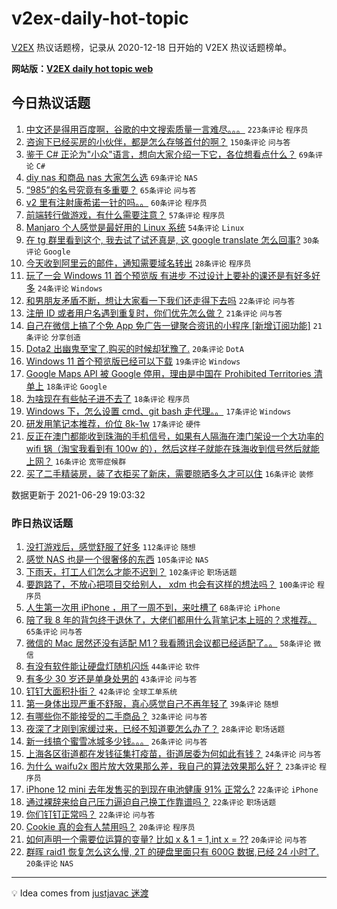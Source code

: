 # v2ex-daily-hot-topic

[V2EX](https://www.v2ex.com/) 热议话题榜，记录从 2020-12-18 日开始的 V2EX 热议话题榜单。

**网站版：[V2EX daily hot topic web](https://boojack.github.io/v2ex-daily-hot-topic-web/)**

## 今日热议话题

<!-- TODAY BEGIN -->

1. [中文还是得用百度啊，谷歌的中文搜索质量一言难尽。。。](https://www.v2ex.com/t/786401) `223条评论` `程序员`
1. [咨询下已经买房的小伙伴，都是怎么存够首付的啊？](https://www.v2ex.com/t/786398) `150条评论` `问与答`
1. [鉴于 C# 正沦为"小众"语言，想向大家介绍一下它，各位想看点什么？](https://www.v2ex.com/t/786457) `69条评论` `C#`
1. [diy nas 和商品 nas 大家怎么选](https://www.v2ex.com/t/786377) `69条评论` `NAS`
1. [“985”的名号究竟有多重要？](https://www.v2ex.com/t/786368) `65条评论` `问与答`
1. [v2 里有注射康希诺一针的吗。。](https://www.v2ex.com/t/786385) `60条评论` `程序员`
1. [前端转行做游戏，有什么需要注意？](https://www.v2ex.com/t/786371) `57条评论` `程序员`
1. [Manjaro 个人感觉是最好用的 Linux 系统](https://www.v2ex.com/t/786502) `54条评论` `Linux`
1. [在 tg 群里看到这个, 我去试了试还真是, 这 google translate 怎么回事?](https://www.v2ex.com/t/786484) `30条评论` `Google`
1. [今天收到阿里云的邮件，通知需要域名转出](https://www.v2ex.com/t/786427) `28条评论` `程序员`
1. [玩了一会 Windows 11 首个预览版 有进步 不过设计上要补的课还是有好多好多](https://www.v2ex.com/t/786506) `24条评论` `Windows`
1. [和男朋友矛盾不断，想让大家看一下我们还走得下去吗](https://www.v2ex.com/t/786429) `22条评论` `问与答`
1. [注册 ID 或者用户名遇到重复时，你们优先怎么做？](https://www.v2ex.com/t/786534) `21条评论` `问与答`
1. [自己在微信上搞了个免 App 免广告一键聚合资讯的小程序 [新增订阅功能]](https://www.v2ex.com/t/786387) `21条评论` `分享创造`
1. [Dota2 出幽鬼至宝了,购买的时候却犹豫了.](https://www.v2ex.com/t/786372) `20条评论` `DotA`
1. [Windows 11 首个预览版已经可以下载](https://www.v2ex.com/t/786369) `19条评论` `Windows`
1. [Google Maps API 被 Google 停用，理由是中国在 Prohibited Territories 清单上](https://www.v2ex.com/t/786548) `18条评论` `Google`
1. [为啥现在有些帖子进不去了](https://www.v2ex.com/t/786562) `18条评论` `程序员`
1. [Windows 下，怎么设置 cmd、git bash 走代理。。](https://www.v2ex.com/t/786515) `17条评论` `Windows`
1. [研发用笔记本推荐，价位 8k-1w](https://www.v2ex.com/t/786500) `17条评论` `硬件`
1. [反正在澳门都能收到珠海的手机信号，如果有人隔海在澳门架设一个大功率的 wifi 锅（淘宝我看到有 100w 的），然后这样子就能在珠海收到信号然后就能上网？](https://www.v2ex.com/t/786563) `16条评论` `宽带症候群`
1. [买了二手精装房，装了衣柜买了新床，需要晾晒多久才可以住](https://www.v2ex.com/t/786493) `16条评论` `装修`

数据更新于 2021-06-29 19:03:32

<!-- TODAY END -->

### 昨日热议话题

<!-- YESTERDAY BEGIN -->

1. [没打游戏后，感觉舒服了好多](https://www.v2ex.com/t/786173) `112条评论` `随想`
1. [感觉 NAS 也是一个很奢侈的东西](https://www.v2ex.com/t/786204) `105条评论` `NAS`
1. [下雨天，打工人们怎么才能不迟到？](https://www.v2ex.com/t/786152) `102条评论` `职场话题`
1. [要跑路了，不放心把项目交给别人， xdm 也会有这样的想法吗？](https://www.v2ex.com/t/786146) `100条评论` `程序员`
1. [人生第一次用 iPhone ，用了一周不到，来吐槽了](https://www.v2ex.com/t/786181) `68条评论` `iPhone`
1. [陪了我 8 年的背包终于退休了，大佬们都用什么背笔记本上班的？求推荐。](https://www.v2ex.com/t/786246) `65条评论` `问与答`
1. [微信的 Mac 居然还没有适配 M1？我看腾讯会议都已经适配了。。](https://www.v2ex.com/t/786182) `58条评论` `微信`
1. [有没有软件能让硬盘灯随机闪烁](https://www.v2ex.com/t/786278) `44条评论` `软件`
1. [有多少 30 岁还是单身处男的](https://www.v2ex.com/t/786286) `43条评论` `问与答`
1. [钉钉大面积扑街？](https://www.v2ex.com/t/786171) `42条评论` `全球工单系统`
1. [第一身体出现严重不舒服，真心感觉自己不再年轻了](https://www.v2ex.com/t/786314) `39条评论` `随想`
1. [有哪些你不能接受的二手商品？](https://www.v2ex.com/t/786281) `32条评论` `问与答`
1. [夜深了才刚到家缓过来，已经不知道要怎么办了？](https://www.v2ex.com/t/786355) `28条评论` `职场话题`
1. [新一线搞个蜜雪冰城多少钱。。。](https://www.v2ex.com/t/786248) `26条评论` `问与答`
1. [上海各区街道都在发钱征集打疫苗，街道居委为何如此有钱？](https://www.v2ex.com/t/786184) `24条评论` `问与答`
1. [为什么 waifu2x 图片放大效果那么差，我自己的算法效果那么好？](https://www.v2ex.com/t/786233) `23条评论` `程序员`
1. [iPhone 12 mini 去年发售买的到现在电池健康 91% 正常么?](https://www.v2ex.com/t/786294) `22条评论` `iPhone`
1. [通过裸辞来给自己压力逼迫自己换工作靠谱吗？](https://www.v2ex.com/t/786273) `22条评论` `职场话题`
1. [你们钉钉正常吗？](https://www.v2ex.com/t/786159) `22条评论` `问与答`
1. [Cookie 真的会有人禁用吗？](https://www.v2ex.com/t/786202) `20条评论` `程序员`
1. [如何声明一个需要位运算的变量? 比如 x & 1 = 1,int x = ??](https://www.v2ex.com/t/786194) `20条评论` `问与答`
1. [群晖 raid1 恢复怎么这么慢, 2T 的硬盘里面只有 600G 数据,已经 24 小时了.](https://www.v2ex.com/t/786186) `20条评论` `NAS`

<!-- YESTERDAY END -->

---

💡 Idea comes from [justjavac 迷渡](https://github.com/justjavac/)
